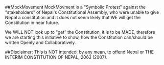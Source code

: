 ##MockMovement 
MockMovment is a "Symbolic Protest" against the "stakeholders" of Nepal's Constitutional Assembly, who were unable to give Nepal a constitution and it does not seem likely that WE will get the Constitution in near future.

We WILL NOT look up to "get" the Constitution, it is to be MADE, therefore we are starting this initiative to show, how the Constitution can/should be written Openly and Collaboratively.


##Disclaimer: This is NOT intended, by any mean, to offend Nepal or THE INTERIM CONSTITUTION OF NEPAL, 2063 (2007). 
